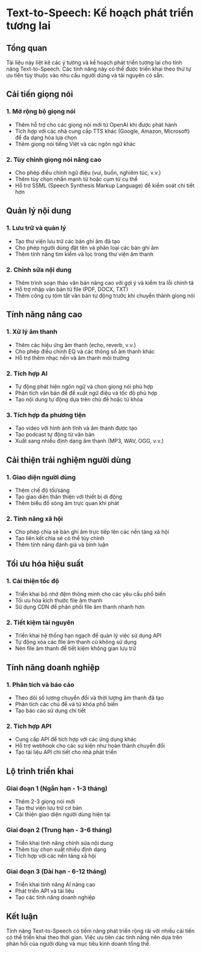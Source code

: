# Text-to-Speech: Kế hoạch phát triển tương lai

## Tổng quan
Tài liệu này liệt kê các ý tưởng và kế hoạch phát triển tương lai cho tính năng Text-to-Speech. Các tính năng này có thể được triển khai theo thứ tự ưu tiên tùy thuộc vào nhu cầu người dùng và tài nguyên có sẵn.

## Cải tiến giọng nói

### 1. Mở rộng bộ giọng nói
- Thêm hỗ trợ cho các giọng nói mới từ OpenAI khi được phát hành
- Tích hợp với các nhà cung cấp TTS khác (Google, Amazon, Microsoft) để đa dạng hóa lựa chọn
- Thêm giọng nói tiếng Việt và các ngôn ngữ khác

### 2. Tùy chỉnh giọng nói nâng cao
- Cho phép điều chỉnh ngữ điệu (vui, buồn, nghiêm túc, v.v.)
- Thêm tùy chọn nhấn mạnh từ hoặc cụm từ cụ thể
- Hỗ trợ SSML (Speech Synthesis Markup Language) để kiểm soát chi tiết hơn

## Quản lý nội dung

### 1. Lưu trữ và quản lý
- Tạo thư viện lưu trữ các bản ghi âm đã tạo
- Cho phép người dùng đặt tên và phân loại các bản ghi âm
- Thêm tính năng tìm kiếm và lọc trong thư viện âm thanh

### 2. Chỉnh sửa nội dung
- Thêm trình soạn thảo văn bản nâng cao với gợi ý và kiểm tra lỗi chính tả
- Hỗ trợ nhập văn bản từ file (PDF, DOCX, TXT)
- Thêm công cụ tóm tắt văn bản tự động trước khi chuyển thành giọng nói

## Tính năng nâng cao

### 1. Xử lý âm thanh
- Thêm các hiệu ứng âm thanh (echo, reverb, v.v.)
- Cho phép điều chỉnh EQ và các thông số âm thanh khác
- Hỗ trợ thêm nhạc nền và âm thanh môi trường

### 2. Tích hợp AI
- Tự động phát hiện ngôn ngữ và chọn giọng nói phù hợp
- Phân tích văn bản để đề xuất ngữ điệu và tốc độ phù hợp
- Tạo nội dung tự động dựa trên chủ đề hoặc từ khóa

### 3. Tích hợp đa phương tiện
- Tạo video với hình ảnh tĩnh và âm thanh được tạo
- Tạo podcast tự động từ văn bản
- Xuất sang nhiều định dạng âm thanh (MP3, WAV, OGG, v.v.)

## Cải thiện trải nghiệm người dùng

### 1. Giao diện người dùng
- Thêm chế độ tối/sáng
- Tạo giao diện thân thiện với thiết bị di động
- Thêm biểu đồ sóng âm trực quan khi phát

### 2. Tính năng xã hội
- Cho phép chia sẻ bản ghi âm trực tiếp lên các nền tảng xã hội
- Tạo liên kết chia sẻ có thể tùy chỉnh
- Thêm tính năng đánh giá và bình luận

## Tối ưu hóa hiệu suất

### 1. Cải thiện tốc độ
- Triển khai bộ nhớ đệm thông minh cho các yêu cầu phổ biến
- Tối ưu hóa kích thước file âm thanh
- Sử dụng CDN để phân phối file âm thanh nhanh hơn

### 2. Tiết kiệm tài nguyên
- Triển khai hệ thống hạn ngạch để quản lý việc sử dụng API
- Tự động xóa các file âm thanh cũ không sử dụng
- Nén file âm thanh để tiết kiệm không gian lưu trữ

## Tính năng doanh nghiệp

### 1. Phân tích và báo cáo
- Theo dõi số lượng chuyển đổi và thời lượng âm thanh đã tạo
- Phân tích các chủ đề và từ khóa phổ biến
- Tạo báo cáo sử dụng chi tiết

### 2. Tích hợp API
- Cung cấp API để tích hợp với các ứng dụng khác
- Hỗ trợ webhook cho các sự kiện như hoàn thành chuyển đổi
- Tạo tài liệu API chi tiết cho nhà phát triển

## Lộ trình triển khai

### Giai đoạn 1 (Ngắn hạn - 1-3 tháng)
- Thêm 2-3 giọng nói mới
- Tạo thư viện lưu trữ cơ bản
- Cải thiện giao diện người dùng hiện tại

### Giai đoạn 2 (Trung hạn - 3-6 tháng)
- Triển khai tính năng chỉnh sửa nội dung
- Thêm tùy chọn xuất nhiều định dạng
- Tích hợp với các nền tảng xã hội

### Giai đoạn 3 (Dài hạn - 6-12 tháng)
- Triển khai tính năng AI nâng cao
- Phát triển API và tài liệu
- Tạo các tính năng doanh nghiệp

## Kết luận
Tính năng Text-to-Speech có tiềm năng phát triển rộng rãi với nhiều cải tiến có thể triển khai theo thời gian. Việc ưu tiên các tính năng nên dựa trên phản hồi của người dùng và mục tiêu kinh doanh tổng thể.
